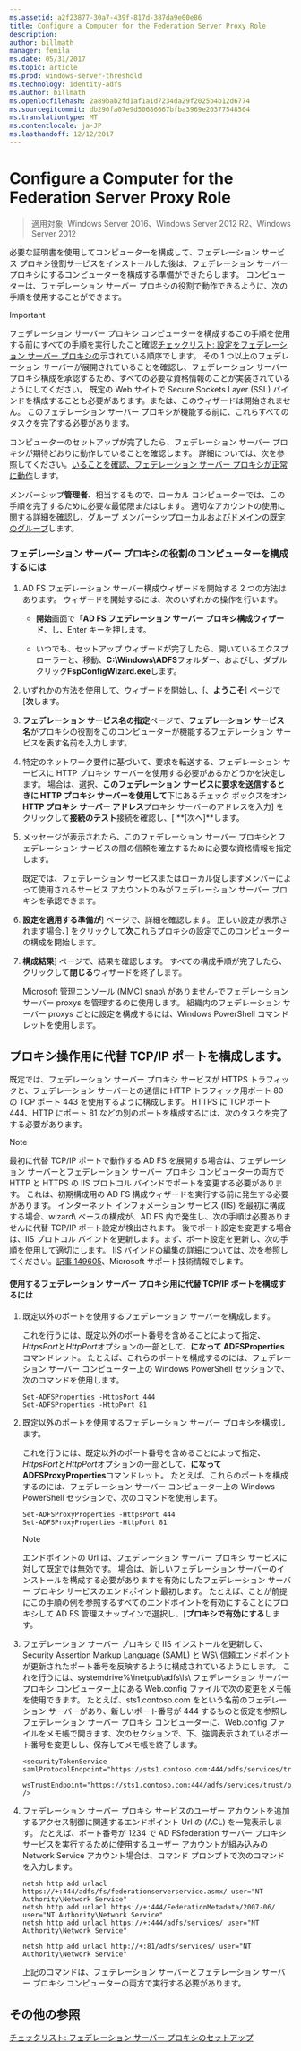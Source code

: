 ```yaml
---
ms.assetid: a2f23877-30a7-439f-817d-387da9e00e86
title: Configure a Computer for the Federation Server Proxy Role
description: 
author: billmath
manager: femila
ms.date: 05/31/2017
ms.topic: article
ms.prod: windows-server-threshold
ms.technology: identity-adfs
ms.author: billmath
ms.openlocfilehash: 2a89bab2fd1af1a1d7234da29f2025b4b12d6774
ms.sourcegitcommit: db290fa07e9d50686667bfba3969e20377548504
ms.translationtype: MT
ms.contentlocale: ja-JP
ms.lasthandoff: 12/12/2017
---
```

# <a name="configure-a-computer-for-the-federation-server-proxy-role"></a>Configure a Computer for the Federation Server Proxy Role

>適用対象: Windows Server 2016、Windows Server 2012 R2、Windows Server 2012

必要な証明書を使用してコンピューターを構成して、フェデレーション サービス プロキシ役割サービスをインストールした後は、フェデレーション サーバー プロキシにするコンピューターを構成する準備ができたらします。 コンピューターは、フェデレーション サーバー プロキシの役割で動作できるように、次の手順を使用することができます。  
  
> [!IMPORTANT]  
> フェデレーション サーバー プロキシ コンピューターを構成するこの手順を使用する前にすべての手順を実行したこと確認[チェックリスト: 設定をフェデレーション サーバー プロキシの](Checklist--Setting-Up-a-Federation-Server-Proxy.md)示されている順序でします。 その 1 つ以上のフェデレーション サーバーが展開されていることを確認し、フェデレーション サーバー プロキシ構成を承認するため、すべての必要な資格情報のことが実装されているようにしてください。 既定の Web サイトで Secure Sockets Layer \(SSL\) バインドを構成することも必要があります。または、このウィザードは開始されません。 このフェデレーション サーバー プロキシが機能する前に、これらすべてのタスクを完了する必要があります。  
  
コンピューターのセットアップが完了したら、フェデレーション サーバー プロキシが期待どおりに動作していることを確認します。 詳細については、次を参照してください。[いることを確認、フェデレーション サーバー プロキシが正常に動作](Verify-That-a-Federation-Server-Proxy-Is-Operational.md)します。  
  
メンバーシップ**管理者**、相当するもので、ローカル コンピューターでは、この手順を完了するために必要な最低限またはします。  適切なアカウントの使用に関する詳細を確認し、グループ メンバーシップ[ローカルおよびドメインの既定のグループ](https://go.microsoft.com/fwlink/?LinkId=83477)します。   
  
### <a name="to-configure-a-computer-for-the-federation-server-proxy-role"></a>フェデレーション サーバー プロキシの役割のコンピューターを構成するには  
  
1.  AD FS フェデレーション サーバー構成ウィザードを開始する 2 つの方法はあります。 ウィザードを開始するには、次のいずれかの操作を行います。  
  
    -   **開始**画面で「**AD FS フェデレーション サーバー プロキシ構成ウィザード**、し、Enter キーを押します。  
  
    -   いつでも、セットアップ ウィザードが完了したら、開いているエクスプ ローラーと、移動、**C:\\Windows\\ADFS**フォルダー、およびし、ダブルクリック**FspConfigWizard.exe**します。  
  
2.  いずれかの方法を使用して、ウィザードを開始し、[、**ようこそ**] ページで [**次**します。  
  
3.  **フェデレーション サービス名の指定**ページで、**フェデレーション サービス名**がプロキシの役割をこのコンピューターが機能するフェデレーション サービスを表す名前を入力します。  
  
4.  特定のネットワーク要件に基づいて、要求を転送する、フェデレーション サービスに HTTP プロキシ サーバーを使用する必要があるかどうかを決定します。 場合は、選択、**このフェデレーション サービスに要求を送信するときに HTTP プロキシ サーバーを使用して**下にあるチェック ボックスをオン**HTTP プロキシ サーバー アドレス**プロキシ サーバーのアドレスを入力] をクリックして**接続のテスト**接続を確認し、[ **[次へ]**します。  
  
5.  メッセージが表示されたら、このフェデレーション サーバー プロキシとフェデレーション サービスの間の信頼を確立するために必要な資格情報を指定します。  
  
    既定では、フェデレーション サービスまたはローカル促しますメンバーによって使用されるサービス アカウントのみがフェデレーション サーバー プロキシを承認できます。  
  
6.  **設定を適用する準備が**] ページで、詳細を確認します。 正しい設定が表示されます場合、] をクリックして**次**これらプロキシの設定でこのコンピューターの構成を開始します。  
  
7.  **構成結果**] ページで、結果を確認します。 すべての構成手順が完了したら、クリックして**閉じる**ウィザードを終了します。  
  
    Microsoft 管理コンソール \(MMC\) snap\ がありません-でフェデレーション サーバー proxys を管理するのに使用します。 組織内のフェデレーション サーバー proxys ごとに設定を構成するには、Windows PowerShell コマンドレットを使用します。  
  
## <a name="configuring-an-alternate-tcpip-port-for-proxy-operations"></a>プロキシ操作用に代替 TCP/IP ポートを構成します。  
既定では、フェデレーション サーバー プロキシ サービスが HTTPS トラフィックと、フェデレーション サーバーとの通信に HTTP トラフィック用ポート 80 の TCP ポート 443 を使用するように構成します。 HTTPS に TCP ポート 444、HTTP にポート 81 などの別のポートを構成するには、次のタスクを完了する必要があります。  
  
> [!NOTE]  
> 最初に代替 TCP/IP ポートで動作する AD FS を展開する場合は、フェデレーション サーバーとフェデレーション サーバー プロキシ コンピューターの両方で HTTP と HTTPS の IIS プロトコル バインドでポートを変更する必要があります。 これは、初期構成用の AD FS 構成ウィザードを実行する前に発生する必要があります。 インターネット インフォメーション サービス \(IIS\) を最初に構成する場合、wizard\ ベースの構成が、AD FS 内で発生し、次の手順は必要ありませんに代替 TCP/IP ポート設定が検出されます。 後でポート設定を変更する場合は、IIS プロトコル バインドを更新します。まず、ポート設定を更新し、次の手順を使用して適切にします。 IIS バインドの編集の詳細については、次を参照してください。[記事 149605](https://go.microsoft.com/fwlink/?LinkId=190275)、Microsoft サポート技術情報でします。  
  
#### <a name="to-configure-alternate-tcpip-ports-for-the-federation-server-proxy-to-use"></a>使用するフェデレーション サーバー プロキシ用に代替 TCP/IP ポートを構成するには  
  
1.  既定以外のポートを使用するフェデレーション サーバーを構成します。  
  
    これを行うには、既定以外のポート番号を含めることによって指定、*HttpsPort*と*HttpPort*オプションの一部として、**になって ADFSProperties**コマンドレット。 たとえば、これらのポートを構成するのには、フェデレーション サーバー コンピューター上の Windows PowerShell セッションで、次のコマンドを使用します。  
  
    ```  
    Set-ADFSProperties -HttpsPort 444  
    Set-ADFSProperties -HttpPort 81  
    ```  
  
2.  既定以外のポートを使用するフェデレーション サーバー プロキシを構成します。  
  
    これを行うには、既定以外のポート番号を含めることによって指定、*HttpsPort*と*HttpPort*オプションの一部として、**になって ADFSProxyProperties**コマンドレット。 たとえば、これらのポートを構成するのには、フェデレーション サーバー コンピューター上の Windows PowerShell セッションで、次のコマンドを使用します。  
  
    ```  
    Set-ADFSProxyProperties -HttpsPort 444  
    Set-ADFSProxyProperties -HttpPort 81  
    ```  
  
    > [!NOTE]  
    > エンドポイントの Url は、フェデレーション サーバー プロキシ サービスに対して既定では無効です。 場合は、新しいフェデレーション サーバーのインストールを構成する必要がありますを有効にしたフェデレーション サーバー プロキシ サービスのエンドポイント最初します。 たとえば、ことが前提にこの手順の例を参照するすべてのエンドポイントを有効にすることにプロキシして AD FS 管理スナップインで選択し、[**プロキシで有効にする**します。  
  
3.  フェデレーション サーバー プロキシで IIS インストールを更新して、Security Assertion Markup Language \(SAML\) と WS\ 信頼エンドポイントが更新されたポート番号を反映するように構成されているようにします。 これを行うには、systemdrive%\\inetpub\\adfs\\ls\\ フェデレーション サーバー プロキシ コンピューター上にある Web.config ファイルで次の変更をメモ帳を使用できます。 たとえば、sts1.contoso.com をという名前のフェデレーション サーバーがあり、新しいポート番号が 444 するものと仮定を参照しフェデレーション サーバー プロキシ コンピューターに、Web.config ファイルをメモ帳で開きます、次のセクションで、下、強調表示されているポート番号を変更しし、保存してメモ帳を終了します。  
  
    ```  
    <securityTokenService samlProtocolEndpoint="https://sts1.contoso.com:444/adfs/services/trust/samlprotocol/proxycertificatetransport"  
          wsTrustEndpoint="https://sts1.contoso.com:444/adfs/services/trust/proxycertificatetransport" />  
    ```  
  
4.  フェデレーション サーバー プロキシ サービスのユーザー アカウントを追加するアクセス制御に関連するエンドポイント Url の \(ACL\) を一覧表示します。 たとえば、ポート番号が 1234 で AD FSfederation サーバー プロキシ サービスを実行するために使用するユーザー アカウントが組み込みの Network Service アカウント場合は、コマンド プロンプトで次のコマンドを入力します。  
  
    ```  
    netsh http add urlacl https://+:444/adfs/fs/federationserverservice.asmx/ user="NT Authority\Network Service"  
    netsh http add urlacl https://+:444/FederationMetadata/2007-06/ user="NT Authority\Network Service"  
    netsh http add urlacl https://+:444/adfs/services/ user="NT Authority\Network Service"  
  
    netsh http add urlacl http://+:81/adfs/services/ user="NT Authority\Network Service"  
    ```  
  
    上記のコマンドは、フェデレーション サーバーとフェデレーション サーバー プロキシ コンピューターの両方で実行する必要があります。  
  
## <a name="additional-references"></a>その他の参照  
[チェックリスト: フェデレーション サーバー プロキシのセットアップ](Checklist--Setting-Up-a-Federation-Server-Proxy.md)  
  

